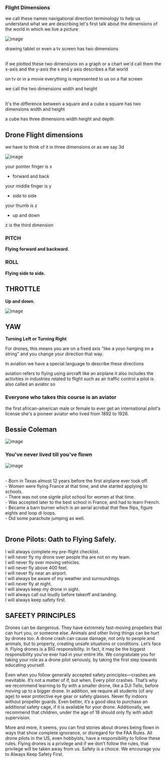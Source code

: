 ### Flight Dimensions
we call these names navigational direction terminology to help us understand
what we are describing let's first talk about the dimensions of the world in which we live a picture

![image](https://github.com/ions29/cpp-reading-material/assets/127531384/c45cc7c9-4697-4f13-a76b-58b1369f27db)

drawing tablet or even a tv screen has two dimensions<br><br>

if we plotted these two dimensions on a graph or a chart we'd call them the x-axis and the y-axis the x and y axis describes a flat world<br>

on tv or in a movie everything is represented to us on a flat screen <br>

we call the two dimensions width and height<br><br>

It's the difference between a square and a cube a square has two dimensions width and height

a cube has three dimensions width height and depth

## Drone Flight dimensions

we have to think of it in three dimensions or as we say 3d<br>

![image](https://github.com/ions29/cpp-reading-material/assets/127531384/42fdff26-769d-4b4a-af67-aecdebb362f0)

your pointer finger is x<br>
- forward and back<br>

your middle finger is y<br>
- side to side<br>

your thumb is z <br>
- up and down<br>

z is the third dimension<br>


### PITCH

**Flying forward and backward.**

### ROLL

**Flying side to side.**

## THROTTLE

**Up and down.**

![image](https://github.com/ions29/cpp-reading-material/assets/127531384/c0d873f3-3148-47fc-b1b6-2802161f7064)

## YAW

**Turning Left or Turning Right**

For drones, this means you are on a fixed axis "like a yoyo hanging on a string" and you change your direction that way.





In aviation we have a special language to describe these directions<br>

aviation refers to flying using aircraft like an airplane it also includes the activities in industries related to flight such as air traffic control a pilot is also called an aviator so 

### Everyone who takes this course is an aviator

the first african-american male or female to ever get an international pilot's license
she's a pioneer aviator who lived from 1892 to 1926.

## Bessie Coleman
![image](https://github.com/ions29/cpp-reading-material/assets/127531384/64934835-abb5-4d9f-bf54-18b295c558d1)


### You've never lived till you've flown

![image](https://github.com/ions29/cpp-reading-material/assets/127531384/285f9ae8-4aab-481b-9a5f-ce9d9281f8e3)

<br>
- Born in Texas almost 12 years before the first airplane ever took off.<br>
- Women were flying France at that time, and she started applying to schools.<br>
- There was not one signle pilot school for women at that time.<br>
- Was accepted later to the best school in France, and had to learn French.<br>
- Became a barn burner which is an aerial acrobat that flew flips, figure eights and loop di loops.<br>
- Did some parachute jumping as well.<br><br>

## Drone Pilots: Oath to Flying Safely.

I will always complete my pre-flight checklist.<br>
I will never fly my drone over people tha are not on my team.<br>
I will never fly over moving vehicles.<br>
I will never fly above 400 feet.<br>
I will never fly near an airport.<br>
I will always be aware of my weather and surroundings.<br>
I will never fly at night.<br>
I will always keep my drone in sight.<br>
I will always call out loudly before takeoff and landing.<br>
I will always keep safety first.<br>

## SAFEETY PRINCIPLES
Drones can be dangerous.  They have extremely fast-moving propellers that can hurt you, or someone else. Animals and other living things can be hurt by drones too. A drone crash can cause damage, not only to people and animals, but to property, creating unsafe situations or conditions. Let’s face it. Flying drones is a BIG responsibility. In fact, it may be the biggest responsibility you’ve ever had in your entire life. We congratulate you for taking your role as a drone pilot seriously, by taking the first step towards educating yourself. <br>

Even when you follow generally accepted safety principles—crashes are inevitable. It’s not a matter of if, but when. Every pilot crashes. That’s why we recommend learning to fly with a smaller drone, like a DJI Tello, before moving up to a bigger drone. In addition, we require all students (of any age) to wear protective eye gear or safety glasses. Never fly indoors without propeller guards. Even better, it’s a good idea to purchase an additional safety cage, if it is available for your drone. Additionally, we recommend that children, under the age of 18 should only fly with adult supervision. <br>

More and more, it seems, you can find stories about drones being flown in ways that show complete ignorance, or disregard for the FAA Rules. All drone pilots in the US, even hobbyists, have a responsibility to follow these rules. Flying drones is a privilege and if we don’t follow the rules, that privilege will be taken away from us. Safety is a choice. We encourage you to Always Keep Safety First. <br>

